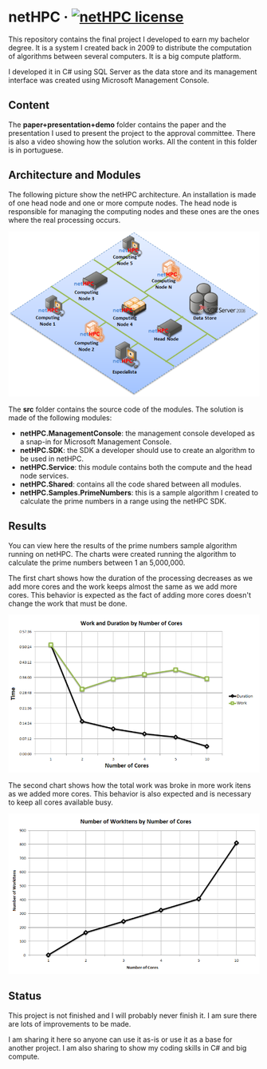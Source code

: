 # netHPC &middot; [![netHPC license](https://img.shields.io/badge/license-MIT-blue.svg)](https://github.com/glzbcrt/nethpc/blob/master/LICENSE)

This repository contains the final project I developed to earn my bachelor degree. It is a system I created back in 2009 to distribute the computation of algorithms between several computers. It is a big compute platform.

I developed it in C# using SQL Server as the data store and its management interface was created using Microsoft Management Console.

## Content

The **paper+presentation+demo** folder contains the paper and the presentation I used to present the project to the approval committee.
There is also a video showing how the solution works. All the content in this folder is in portuguese.

## Architecture and Modules

The following picture show the netHPC architecture. An installation is made of one head node and one or more compute nodes. The head node is responsible for managing the computing nodes and these ones are the ones where the real processing occurs.

![netHPC architecture](/media/arch01.png?raw=true "netHPC architecture")

The **src** folder contains the source code of the modules. The solution is made of the following modules:

* **netHPC.ManagementConsole**: the management console developed as a snap-in for Microsoft Management Console.
* **netHPC.SDK**: the SDK a developer should use to create an algorithm to be used in netHPC.
* **netHPC.Service**: this module contains both the compute and the head node services.
* **netHPC.Shared**: contains all the code shared between all modules.
* **netHPC.Samples.PrimeNumbers**: this is a sample algorithm I created to calculate the prime numbers in a range using the netHPC SDK.


## Results

You can view here the results of the prime numbers sample algorithm running on netHPC.
The charts were created running the algorithm to calculate the prime numbers between 1 an 5,000,000.

The first chart shows how the duration of the processing decreases as we add more cores and the work keeps almost the same as we add more cores. This behavior is expected as the fact of adding more cores doesn't change the work that must be done.

![Alt text](/media/chart01.png?raw=true "Title")

The second chart shows how the total work was broke in more work itens as we added more cores. This behavior is also expected and is necessary to keep all cores available busy.

![Alt text](/media/chart02.png?raw=true "Title")

## Status

This project is not finished and I will probably never finish it. I am sure there are lots of improvements to be made.

I am sharing it here so anyone can use it as-is or use it as a base for another project.
I am also sharing to show my coding skills in C# and big compute.

